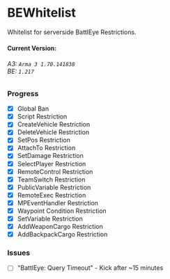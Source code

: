 # BEWhitelist
Whitelist for serverside BattlEye Restrictions.

#### Current Version:
###### A3: `Arma 3 1.70.141838`<br/>BE: `1.217`

### Progress
* [x] Global Ban
* [x] Script Restriction
* [x] CreateVehicle Restriction
* [x] DeleteVehicle Restriction
* [x] SetPos Restriction
* [x] AttachTo Restriction
* [x] SetDamage Restriction
* [x] SelectPlayer Restriction
* [x] RemoteControl Restriction
* [x] TeamSwitch Restriction
* [x] PublicVariable Restriction
* [x] RemoteExec Restriction
* [x] MPEventHandler Restriction
* [x] Waypoint Condition Restriction
* [x] SetVariable Restriction
* [x] AddWeaponCargo Restriction
* [x] AddBackpackCargo Restriction

### Issues
* [ ] "BattlEye: Query Timeout" - Kick after ~15 minutes
